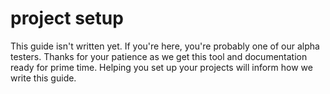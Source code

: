 # project setup

This guide isn't written yet. If you're here, you're probably one of our alpha testers. Thanks for your patience as we get this tool and documentation ready for prime time. Helping you set up your projects will inform how we write this guide.